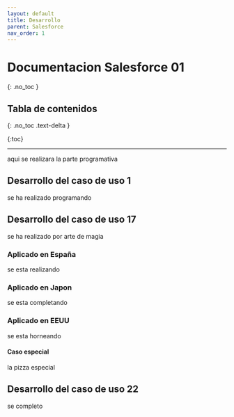 ```yaml
---
layout: default
title: Desarrollo
parent: Salesforce
nav_order: 1
---
```


# Documentacion Salesforce 01
{: .no_toc }

## Tabla de contenidos
{: .no_toc .text-delta }


{:toc}

---

aqui se realizara la parte programativa

## Desarrollo del caso de uso 1

se ha realizado programando

## Desarrollo del caso de uso 17

se ha realizado por arte de magia

### Aplicado en España

se esta realizando

### Aplicado en Japon

se esta completando

### Aplicado en EEUU

se esta horneando

#### Caso especial

la pizza especial

## Desarrollo del caso de uso 22

se completo
